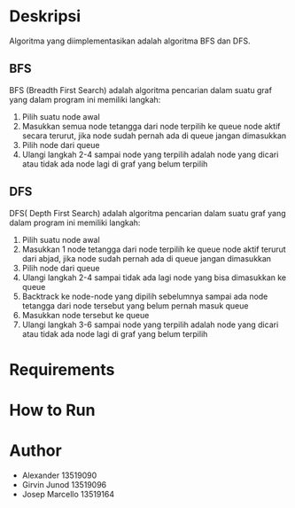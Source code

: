 # Deskripsi
Algoritma yang diimplementasikan adalah algoritma BFS dan DFS. 
## BFS
BFS (Breadth First Search) adalah algoritma pencarian dalam suatu graf yang dalam program ini memiliki langkah:
1. Pilih suatu node awal
2. Masukkan semua node tetangga dari node terpilih ke queue node aktif secara terurut, jika node sudah pernah ada di queue jangan dimasukkan
3. Pilih node dari queue
4. Ulangi langkah 2-4 sampai node yang terpilih adalah node yang dicari atau tidak ada node lagi di graf yang belum terpilih
## DFS
DFS( Depth First Search) adalah algoritma pencarian dalam suatu graf yang dalam program ini memiliki langkah:
1. Pilih suatu node awal
2. Masukkan 1 node tetangga dari node terpilih ke queue node aktif terurut dari abjad, jika node sudah pernah ada di queue jangan dimasukkan
3. Pilih node dari queue
4. Ulangi langkah 2-4 sampai tidak ada lagi node yang bisa dimasukkan ke queue
5. Backtrack ke node-node yang dipilih sebelumnya sampai ada node tetangga dari node tersebut yang belum pernah masuk queue
6. Masukkan node tersebut ke queue
7. Ulangi langkah 3-6 sampai node yang terpilih adalah node yang dicari atau tidak ada node lagi di graf yang belum terpilih
# Requirements

# How to Run

# Author
- Alexander 13519090
- Girvin Junod 13519096
- Josep Marcello 13519164
